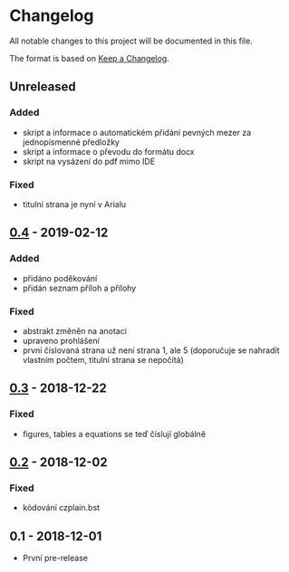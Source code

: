 # Changelog
All notable changes to this project will be documented in this file.

The format is based on [Keep a Changelog](https://keepachangelog.com/en/1.0.0/).

## Unreleased
### Added
- skript a informace o automatickém přidání pevných mezer za jednopísmenné předložky
- skript a informace o převodu do formátu docx
- skript na vysázení do pdf mimo IDE
### Fixed
- titulní strana je nyní v Arialu

## [0.4] - 2019-02-12
### Added
- přidáno poděkování
- přidán seznam příloh a přílohy
### Fixed
- abstrakt změněn na anotaci
- upraveno prohlášení
- první číslovaná strana už není strana 1, ale 5 (doporučuje se nahradit
vlastním počtem, titulní strana se nepočítá)

## [0.3] - 2018-12-22
### Fixed
- figures, tables a equations se teď číslují globálně

## [0.2] - 2018-12-02
### Fixed
- kódování czplain.bst

## 0.1 - 2018-12-01
- První pre-release

[Unreleased]: https://github.com/sorashi/latex-maturitni-prace/compare/v0.4...HEAD
[0.4]: https://github.com/sorashi/latex-maturitni-prace/compare/v0.3...v0.4
[0.3]: https://github.com/sorashi/latex-maturitni-prace/compare/v0.2...v0.3
[0.2]: https://github.com/sorashi/latex-maturitni-prace/compare/v0.1...v0.2
